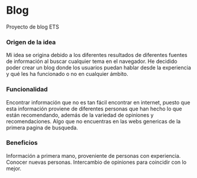 # Blog
Proyecto de blog ETS

### Origen de la idea
Mi idea se origina debido a los diferentes resultados de diferentes fuentes de información al buscar cualquier tema en el navegador. He decidido poder crear un blog donde los usuarios puedan hablar desde la experiencia y qué les ha funcionado o no en cualquier ámbito.

### Funcionalidad

Encontrar información que no es tan fácil encontrar en internet, puesto que esta información proviene de diferentes  personas que han hecho lo que están recomendando, además de la variedad de opiniones y recomendaciones. Algo que no encuentras en las webs genericas de la primera pagina de busqueda.

### Beneficios

Información a primera mano, proveniente de personas con experiencia. Conocer nuevas personas. Intercambio de opiniones para coincidir con lo mejor.
